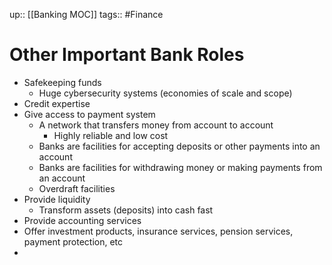 up:: [[Banking MOC]]
tags:: #Finance 
# Other Important Bank Roles
- Safekeeping funds
	- Huge cybersecurity systems (economies of scale and scope)
- Credit expertise
- Give access to payment system
	- A network that transfers money from account to account
		- Highly reliable and low cost
	- Banks are facilities for accepting deposits or other payments into an account
	- Banks are facilities for withdrawing money or making payments from an account
	- Overdraft facilities
- Provide liquidity
	- Transform assets (deposits) into cash fast
- Provide accounting services
- Offer investment products, insurance services, pension services, payment protection, etc
- 